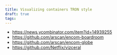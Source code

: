 ```yaml
---
title: Visualizing containers TRON style
draft: true
tags:
---
```


* https://news.ycombinator.com/item?id=14939255
* https://github.com/arscan/encom-boardroom
* https://github.com/arscan/encom-globe
* https://github.com/Netflix/vizceral

